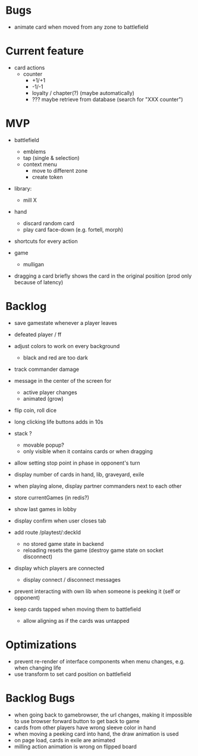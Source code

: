 # Bugs

* animate card when moved from any zone to battlefield

# Current feature

* card actions
  * counter
    * +1/+1
    * -1/-1
    * loyalty / chapter(?) (maybe automatically)
    * ??? maybe retrieve from database (search for "XXX counter")

# MVP


* battlefield
  * emblems
  * tap (single & selection)
  * context menu
    * move to different zone
    * create token

* library:
  * mill X

* hand
  * discard random card
  * play card face-down (e.g. fortell, morph)

* shortcuts for every action

* game
  * mulligan

* dragging a card briefly shows the card in the original position (prod only because of latency)

# Backlog


* save gamestate whenever a player leaves


* defeated player / ff

* adjust colors to work on every background
  * black and red are too dark

* track commander damage

* message in the center of the screen for
  * active player changes
  * animated (grow)

* flip coin, roll dice

* long clicking life buttons adds in 10s

* stack ?
  * movable popup?
  * only visible when it contains cards or when dragging

* allow setting stop point in phase in opponent's turn
* display number of cards in hand, lib, graveyard, exile
* when playing alone, display partner commanders next to each other
* store currentGames (in redis?)

* show last games in lobby
* display confirm when user closes tab
* add route /playtest/:deckId
  * no stored game state in backend
  * reloading resets the game (destroy game state on socket disconnect)

* display which players are connected
  * display connect / disconnect messages

* prevent interacting with own lib when someone is peeking it (self or opponent)

* keep cards tapped when moving them to battlefield
  * allow aligning as if the cards was untapped

# Optimizations

* prevent re-render of interface components when menu changes, e.g. when changing life
* use transform to set card position on battlefield

# Backlog Bugs

* when going back to gamebrowser, the url changes, making it impossible to use browser forward button to get back to game
* cards from other players have wrong sleeve color in hand
* when moving a peeking card into hand, the draw animation is used
* on page load, cards in exile are animated
* milling action animation is wrong on flipped board

